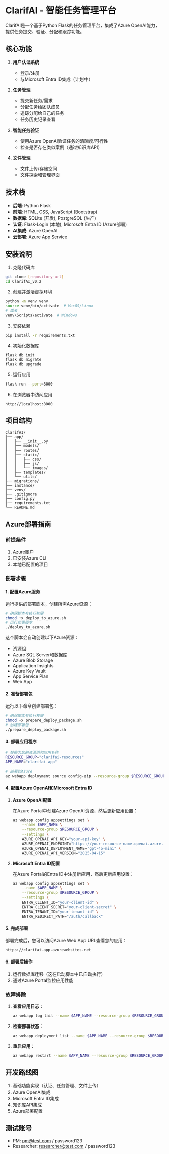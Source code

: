 # ClarifAI - 智能任务管理平台

ClarifAI是一个基于Python Flask的任务管理平台，集成了Azure OpenAI能力，提供任务提交、验证、分配和跟踪功能。

## 核心功能

1. **用户认证系统**
   - 登录/注册
   - 与Microsoft Entra ID集成（计划中）

2. **任务管理**
   - 提交新任务/需求
   - 分配任务给团队成员
   - 追踪分配给自己的任务
   - 任务历史记录查看

3. **智能任务验证**
   - 使用Azure OpenAI验证任务的清晰度/可行性
   - 检查是否存在类似案例（通过知识库API）

4. **文件管理**
   - 文件上传/存储空间
   - 文件探索和管理界面

## 技术栈

- **后端**: Python Flask
- **前端**: HTML, CSS, JavaScript (Bootstrap)
- **数据库**: SQLite (开发), PostgreSQL (生产)
- **认证**: Flask-Login (本地), Microsoft Entra ID (Azure部署)
- **AI集成**: Azure OpenAI
- **云部署**: Azure App Service

## 安装说明

1. 克隆代码库

```bash
git clone [repository-url]
cd ClarifAI_v0.2
```

2. 创建并激活虚拟环境

```bash
python -m venv venv
source venv/bin/activate  # MacOS/Linux
# 或者
venv\Scripts\activate  # Windows
```

3. 安装依赖

```bash
pip install -r requirements.txt
```

4. 初始化数据库

```bash
flask db init
flask db migrate
flask db upgrade
```

5. 运行应用

```bash
flask run --port=8000
```

6. 在浏览器中访问应用

```
http://localhost:8000
```

## 项目结构

```
ClarifAI/
├── app/
│   ├── __init__.py
│   ├── models/
│   ├── routes/
│   ├── static/
│   │   ├── css/
│   │   ├── js/
│   │   └── images/
│   ├── templates/
│   └── utils/
├── migrations/
├── instance/
├── venv/
├── .gitignore
├── config.py
├── requirements.txt
└── README.md
```

## Azure部署指南

### 前提条件

1. Azure账户
2. 已安装Azure CLI
3. 本地已配置的项目

### 部署步骤

#### 1. 配置Azure服务

运行提供的部署脚本，创建所需Azure资源：

```bash
# 确保脚本有执行权限
chmod +x deploy_to_azure.sh
# 运行部署脚本
./deploy_to_azure.sh
```

这个脚本会自动创建以下Azure资源：
- 资源组
- Azure SQL Server和数据库
- Azure Blob Storage
- Application Insights
- Azure Key Vault
- App Service Plan
- Web App

#### 2. 准备部署包

运行以下命令创建部署包：

```bash
# 确保脚本有执行权限
chmod +x prepare_deploy_package.sh
# 创建部署包
./prepare_deploy_package.sh
```

#### 3. 部署应用程序

```bash
# 替换为您的资源组和应用名称
RESOURCE_GROUP="clarifai-resources"
APP_NAME="clarifai-app"

# 部署到Azure
az webapp deployment source config-zip --resource-group $RESOURCE_GROUP --name $APP_NAME --src deployment/clarifai_app.zip
```

#### 4. 配置Azure OpenAI和Microsoft Entra ID

1. **Azure OpenAI配置**

   在Azure Portal中创建Azure OpenAI资源，然后更新应用设置：
   
   ```bash
   az webapp config appsettings set \
       --name $APP_NAME \
       --resource-group $RESOURCE_GROUP \
       --settings \
       AZURE_OPENAI_API_KEY="your-api-key" \
       AZURE_OPENAI_ENDPOINT="https://your-resource-name.openai.azure.com/" \
       AZURE_OPENAI_DEPLOYMENT_NAME="gpt-4o-mini" \
       AZURE_OPENAI_API_VERSION="2025-04-15"
   ```

2. **Microsoft Entra ID配置**

   在Azure Portal的Entra ID中注册新应用，然后更新应用设置：
   
   ```bash
   az webapp config appsettings set \
       --name $APP_NAME \
       --resource-group $RESOURCE_GROUP \
       --settings \
       ENTRA_CLIENT_ID="your-client-id" \
       ENTRA_CLIENT_SECRET="your-client-secret" \
       ENTRA_TENANT_ID="your-tenant-id" \
       ENTRA_REDIRECT_PATH="/auth/callback"
   ```

#### 5. 完成部署

部署完成后，您可以访问Azure Web App URL查看您的应用：

```
https://clarifai-app.azurewebsites.net
```

#### 6. 部署后操作

1. 运行数据库迁移（这在启动脚本中已自动执行）
2. 通过Azure Portal监控应用性能

### 故障排除

1. **查看应用日志**：
   ```bash
   az webapp log tail --name $APP_NAME --resource-group $RESOURCE_GROUP
   ```

2. **检查部署状态**：
   ```bash
   az webapp deployment list --name $APP_NAME --resource-group $RESOURCE_GROUP
   ```

3. **重启应用**：
   ```bash
   az webapp restart --name $APP_NAME --resource-group $RESOURCE_GROUP
   ```

## 开发路线图

1. 基础功能实现（认证、任务管理、文件上传）
2. Azure OpenAI集成
3. Microsoft Entra ID集成
4. 知识库API集成
5. Azure部署配置

## 测试账号

- PM: pm@test.com / password123
- Researcher: researcher@test.com / password123 